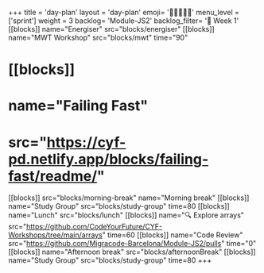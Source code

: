+++
title = 'day-plan'
layout = 'day-plan'
emoji= '🧑🏽‍🤝‍🧑🏽'
menu_level = ['sprint']
weight = 3
backlog= 'Module-JS2'
backlog_filter= '📅 Week 1'
[[blocks]]
name="Energiser"
src="blocks/energiser"
[[blocks]]
name="MWT Workshop"
src="blocks/mwt"
time="90"
# [[blocks]]
# name="Failing Fast"
# src="https://cyf-pd.netlify.app/blocks/failing-fast/readme/"
[[blocks]]
src="blocks/morning-break"
name="Morning break"
[[blocks]]
name="Study Group"
src="blocks/study-group"
time=80
[[blocks]]
name="Lunch"
src="blocks/lunch"
[[blocks]]
name="🔍 Explore arrays"
src="https://github.com/CodeYourFuture/CYF-Workshops/tree/main/arrays"
time=60
[[blocks]]
name="Code Review"
src="https://github.com/Migracode-Barcelona/Module-JS2/pulls"
time="0"
[[blocks]]
name="Afternoon break"
src="blocks/afternoonBreak"
[[blocks]]
name="Study Group"
src="blocks/study-group"
time=80
+++
